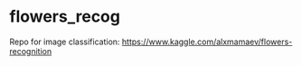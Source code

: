# flowers_recog
Repo for image classification: https://www.kaggle.com/alxmamaev/flowers-recognition
